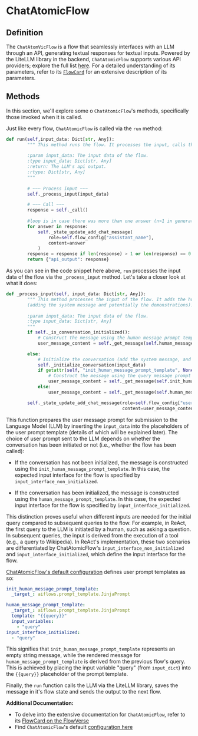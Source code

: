 # ChatAtomicFlow

## Definition

The `ChatAtomVicFlow` is a flow that seamlessly interfaces with an LLM through an API, generating textual responses for textual inputs. Powered by the LiteLLM library in the backend, `ChatAtomicFlow` supports various API providers; explore the full list [here](https://docs.litellm.ai/docs/providers). For a detailed understanding of its parameters, refer to its [`FlowCard`](https://huggingface.co/aiflows/VectorStoreFlowModule) for an extensive description of its parameters.

## Methods


In this section, we'll explore some o `ChatAtomicFlow`'s methods, specifically those invoked when it is called.

Just like every flow, `ChatAtomicFlow` is called via the `run` method:

```python
def run(self,input_data: Dict[str, Any]):
        """ This method runs the flow. It processes the input, calls the backend and updates the state of the flow.
        
        :param input_data: The input data of the flow.
        :type input_data: Dict[str, Any]
        :return: The LLM's api output.
        :rtype: Dict[str, Any]
        """
        
        # ~~~ Process input ~~~
        self._process_input(input_data)

        # ~~~ Call ~~~
        response = self._call()
        
        #loop is in case there was more than one answer (n>1 in generation parameters)
        for answer in response:
            self._state_update_add_chat_message(
                role=self.flow_config["assistant_name"],
                content=answer
            )
        response = response if len(response) > 1 or len(response) == 0 else response[0]
        return {"api_output": response}
```

As you can see in the code snippet here above, `run` processes the input data of the flow via the `_process_input` method. Let's take a closer look at what it does:


```python
def _process_input(self, input_data: Dict[str, Any]):
        """ This method processes the input of the flow. It adds the human message to the flow's state. If the conversation is not initialized, it also initializes it
        (adding the system message and potentially the demonstrations).
        
        :param input_data: The input data of the flow.
        :type input_data: Dict[str, Any]
        """
        if self._is_conversation_initialized():
            # Construct the message using the human message prompt template
            user_message_content = self._get_message(self.human_message_prompt_template, input_data)

        else:
            # Initialize the conversation (add the system message, and potentially the demonstrations)
            self._initialize_conversation(input_data)
            if getattr(self, "init_human_message_prompt_template", None) is not None:
                # Construct the message using the query message prompt template
                user_message_content = self._get_message(self.init_human_message_prompt_template, input_data)
            else:
                user_message_content = self._get_message(self.human_message_prompt_template, input_data)

        self._state_update_add_chat_message(role=self.flow_config["user_name"],
                                            content=user_message_content)
```
This function prepares the user message prompt for submission to the Language Model (LLM) by inserting the `input_data` into the placeholders of the user prompt template (details of which will be explained later). The choice of user prompt sent to the LLM depends on whether the conversation has been initiated or not (i.e., whether the flow has been called):

- If the conversation has not been initialized, the message is constructed using the `init_human_message_prompt_template`. In this case, the expected input interface for the flow is specified by `input_interface_non_initialized`.

- If the conversation has been initialized, the message is constructed using the `human_message_prompt_template`. In this case, the expected input interface for the flow is specified by `input_interface_initialized`.

This distinction proves useful when different inputs are needed for the initial query compared to subsequent queries to the flow. For example, in ReAct, the first query to the LLM is initiated by a human, such as asking a question. In subsequent queries, the input is derived from the execution of a tool (e.g., a query to Wikipedia). In ReAct's implementation, these two scenarios are differentiated by ChatAtomicFlow's `input_interface_non_initialized` and `input_interface_initialized`, which define the input interface for the flow.

[ChatAtomicFlow's default configuration](https://huggingface.co/aiflows/ChatFlowModule/blob/main/ChatAtomicFlow.yaml) defines user prompt templates as so:
```yaml
init_human_message_prompt_template:
  _target_: aiflows.prompt_template.JinjaPrompt

human_message_prompt_template:
  _target_: aiflows.prompt_template.JinjaPrompt
  template: "{{query}}"
  input_variables:
    - "query"
input_interface_initialized:
  - "query"
```
This signifies that `init_human_message_prompt_template` represents an empty string message, while the rendered message for `human_message_prompt_template` is derived from the previous flow's query. This is achieved by placing the input variable "query" (from `input_dict`) into the `{{query}}` placeholder of the prompt template.

Finally, the `run` function calls the LLM via the LiteLLM library, saves the message in it's flow state and sends the output to the next flow.

**Additional Documentation:**

* To delve into the extensive documentation for `ChatAtomicFlow`, refer to its [FlowCard on the FlowVerse](https://huggingface.co/aiflows/ChatFlowModule)
* Find `ChatAtomicFlow`'s default [configuration here](https://huggingface.co/aiflows/ChatFlowModule/blob/main/ChatAtomicFlow.yaml)